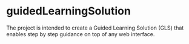 # guidedLearningSolution
The project is intended to create a Guided Learning Solution (GLS) that enables step by step guidance on top of any web interface.
